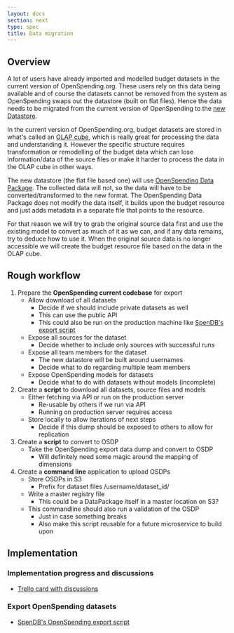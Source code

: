 ```yaml
---
layout: docs
section: next
type: spec
title: Data migration
---
```


## Overview

A lot of users have already imported and modelled budget datasets in the current version of OpenSpending.org. These users rely on this data being available and of course the datasets cannot be removed from the system as OpenSpending swaps out the datastore (built on flat files). Hence the data needs to be migrated from the current version of OpenSpending to the [new Datastore](http://community.openspending.org/next/01-datastore/).

In the current version of OpenSpending.org, budget datasets are stored in what's called an [OLAP cube](https://en.wikipedia.org/wiki/OLAP_cube), which is really great for processing the data and understanding it. However the specific structure requires transformation or remodelling of the budget data which can lose information/data of the source files or make it harder to process the data in the OLAP cube in other ways.

The new datastore (the flat file based one) will use [OpenSpending Data Package](http://labs.openspending.org/osep/osep-04.html). The collected data will not, so the data will have to be converted/transformed to the new format. The OpenSpending Data Package does not modify the data itself, it builds upon the budget resource and just adds metadata in a separate file that points to the resource.

For that reason we will try to grab the original source data first and use the existing model to convert as much of it as we can, and if any data remains, try to deduce how to use it. When the original source data is no longer accessible we will create the budget resource file based on the data in the OLAP cube.

## Rough workflow

1. Prepare the **OpenSpending current codebase** for export
    * Allow download of all datasets
        * Decide if we should include private datasets as well
        * This can use the public API
        * This could also be run on the production machine like [SpenDB's export script](https://github.com/pudo/spendb/blob/master/contrib/os_export/export.py)
    * Expose all sources for the dataset
        * Decide whether to include only sources with successful runs
    * Expose all team members for the dataset
        * The new datastore will be built around usernames
        * Decide what to do regarding multiple team members
    * Expose OpenSpending models for datasets
        * Decide what to do with datasets without models (incomplete)
2. Create a **script** to download all datasets, source files and models
    * Either fetching via API or run on the production server
        * Re-usable by others if we run via API
        * Running on production server requires access
    * Store locally to allow iterations of next steps
        * Decide if this dump should be exposed to others to allow for replication
3. Create a **script** to convert to OSDP
    * Take the OpenSpending export data dump and convert to OSDP
        * Will definitely need some magic around the mapping of dimensions
4. Create a **command line** application to upload OSDPs
    * Store OSDPs in S3
        * Prefix for dataset files /username/dataset_id/
    * Write a master registry file
        * This could be a DataPackage itself in a master location on S3?
    * This commandline should also run a validation of the OSDP
        * Just in case something breaks
        * Also make this script reusable for a future microservice to build upon

## Implementation

### Implementation progress and discussions

* [Trello card with discussions](https://trello.com/c/19X8lvwk/1-migrate-existing-os-data-to-osdp)

### Export OpenSpending datasets

* [SpenDB's OpenSpending export script](https://github.com/pudo/spendb/blob/master/contrib/os_export/export.py)
